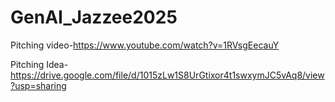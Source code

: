 # GenAI_Jazzee2025

Pitching video-https://www.youtube.com/watch?v=1RVsgEecauY


Pitching Idea-https://drive.google.com/file/d/1015zLw1S8UrGtixor4t1swxymJC5vAq8/view?usp=sharing

